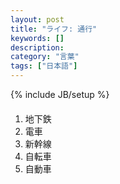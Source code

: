 ```yaml
---
layout: post
title: "ライフ: 通行"
keywords: []
description: 
category: "言葉"
tags: ["日本語"]
---
```

{% include JB/setup %}


####
1. 地下鉄
2. 電車
3. 新幹線
4. 自転車
5. 自動車

